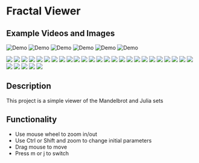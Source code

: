 # Fractal Viewer

## Example Videos and Images

![Demo](Images/1.webp)
![Demo](Images/2.webp)
![Demo](Images/3.webp)
![Demo](Images/4.webp)
![Demo](Images/5.webp)
![Demo](Images/6.webp)

<img src="./Images/1.png">
<img src="./Images/2.png">
<img src="./Images/3.png">
<img src="./Images/4.png">
<img src="./Images/5.png">
<img src="./Images/6.png">
<img src="./Images/7.png">
<img src="./Images/8.png">
<img src="./Images/9.png">
<img src="./Images/10.png">
<img src="./Images/11.png">
<img src="./Images/12.png">
<img src="./Images/13.png">
<img src="./Images/14.png">
<img src="./Images/15.png">
<img src="./Images/16.png">
<img src="./Images/17.png">
<img src="./Images/18.png">
<img src="./Images/19.png">
<img src="./Images/20.png">
<img src="./Images/21.png">
<img src="./Images/22.png">
<img src="./Images/23.png">
<img src="./Images/24.png">
<img src="./Images/25.png">
<img src="./Images/26.png">
<img src="./Images/27.png">
<img src="./Images/28.png">
<img src="./Images/29.png">
<img src="./Images/30.png">

## Description

This project is a simple viewer of the Mandelbrot and Julia sets

## Functionality

- Use mouse wheel to zoom in/out
- Use Ctrl or Shift and zoom to change initial parameters
- Drag mouse to move
- Press m or j to switch
